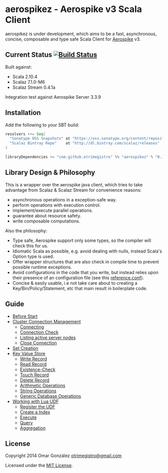 # aerospikez - Aerospike v3 Scala Client

aerospikez is under development, which aims to be a fast, asynchronous, concise,
composable and type safe Scala Client for [Aerospike](http://www.aerospike.com/) v3.

## Current Status [![Build Status](https://secure.travis-ci.org/otrimegistro/aerospikez.png)](http://travis-ci.org/otrimegistro/aerospikez)

Built against:
- Scala 2.10.4
- Scalaz 7.1.0-M6
- Scalaz Stream 0.4.1a

Integration test against Aerospike Server 3.3.9

## Installation

Add the following to your SBT build:
``` scala
resolvers ++= Seq(
  "Sonatype OSS Snapshots" at "https://oss.sonatype.org/content/repositories/snapshots/",
  "Scalaz Bintray Repo"    at "http://dl.bintray.com/scalaz/releases"
)

libraryDependencies += "com.github.otrimegistro" %% "aerospikez" % "0.1-SNAPSHOT"
```
## Library Design & Philosophy

This is a wrapper over the aerospike java client, which tries to take advantage from Scalaz & Scalaz Stream
for convenience reasons:
- asynchronous operations in a exception-safe way.
- perform operations with execution control.
- implement/execute parallel operations.
- guarantee about resource safety.
- write composable computations.

Also the philosophy:
- Type safe, Aerospike support only some types, so the compiler will check this for us.
- Idiomatic Scala as possible, e.g. avoid dealing with nulls, instead Scala's Option type is used.
- Offer wrapper structures that are also check in compile time to prevent possible runtime exceptions.
- Avoid configurations in the code that you write, but instead relies upon their presence of an configuration file (see this [reference.conf](https://github.com/otrimegistro/aerospikez/blob/master/src/test/resources/reference.conf)).
- Concise & easily usable, i.e not take care about to creating a Key/Bin/Policy/Statement, etc that main result in boilerplate code.

## Guide

- [Before Start](guide/before_start.md)
- [Cluster Connection Management](guide/connection_management.md)
  - [Connecting](guide/connection_management.md#connecting)
  - [Connection Check](guide/connection_management.md#connection-check)
  - [Listing active server nodes](guide/connection_management.md#listing-active-server-nodes)
  - [Close Connection](guide/connection_management.md#close-connection)
- [Set Creation](guide/creating_set.md)
- [Key Value Store](guide/key_value_store.md)
  - [Write Record](guide/key_value_store.md#write-record-operations)
  - [Read Record](guide/key_value_store.md#read-record-operations)
  - [Existence-Check](guide/key_value_store.md#existence-check-operations)
  - [Touch Record](guide/key_value_store.md#touch-operations)
  - [Delete Record](guide/key_value_store.md#delete-operations)
  - [Arithmetic Operations](guide/key_value_store.md#arithmetic-operations)
  - [String Operations](guide/key_value_store.md#string-operations)
  - [Generic Database Operations](guide/key_value_store.md#generic-database-operations)
- [Working with Lua UDF](guide/user_define_function.md)
  - [Register the UDF](guide/user_define_function.md#register-the-udf)
  - [Create a Index](guide/user_define_function.md#create-a-secondary-index)
  - [Execute](guide/user_define_function.md#execute)
  - [Query](guide/user_define_function.md#query)
  - [Aggregation](guide/user_define_function.md#aggregation)

## License

Copyright 2014 Omar González otrimegistro@gmail.com

Licensed under the [MIT License](https://raw.githubusercontent.com/otrimegistro/aerospikez/master/LICENSE).
